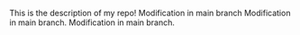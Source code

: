 This is the description of my repo! 
Modification in main branch
Modification in main branch. 
Modification in main branch. 
